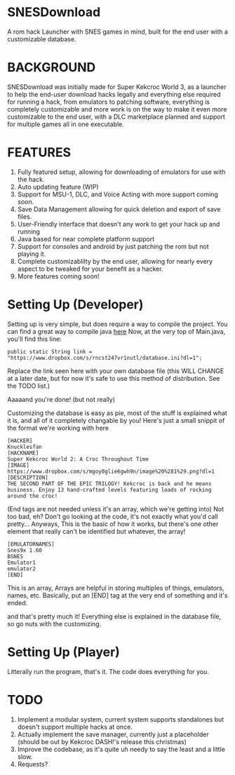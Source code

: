 # SNESDownload
A rom hack Launcher with SNES games in mind, built for the end user with a customizable database.

# BACKGROUND

SNESDownload was initially made for Super Kekcroc World 3, as a launcher to help the end-user download hacks legally and everything else required for running a hack, from emulators to patching software, everything is completely customizable and more work is on the way to make it even more customizable to the end user, with a DLC marketplace planned and support for multiple games all in one executable.

# FEATURES

1. Fully featured setup, allowing for downloading of emulators for use with the hack.
2. Auto updating feature (WIP)
3. Support for MSU-1, DLC, and Voice Acting with more support coming soon.
4. Save Data Management allowing for quick deletion and export of save files.
5. User-Friendly interface that doesn't any work to get your hack up and running
6. Java based for near complete platform support
7. Support for consoles and android by just patching the rom but not playing it.
8. Complete customizablilty by the end user, allowing for nearly every aspect to be tweaked for your benefit as a hacker.
9. More features coming soon!

# Setting Up (Developer)

Setting up is very simple, but does require a way to compile the project. You can find a great way to compile java [here](http://www.skylit.com/javamethods/faqs/createjar.html) Now, at the very top of Main.java, you'll find this line:
```
public static String link = "https://www.dropbox.com/s/rncst247vr1nutl/database.ini?dl=1";
```
Replace the link seen here with your own database file (this WILL CHANGE at a later date, but for now it's safe to use this method of distribution. See the TODO list.)

Aaaaand you're done! (but not really)

Customizing the database is easy as pie, most of the stuff is explained what it is, and all of it completely changable by you! Here's just a small snippit of the format we're working with here
```
[HACKER]
Knucklesfan
[HACKNAME]
Super Kekcroc World 2: A Croc Throughout Time
[IMAGE]
https://www.dropbox.com/s/mgoy0glie6gwh9n/image%20%281%29.png?dl=1
[DESCRIPTION]
THE SECOND PART OF THE EPIC TRILOGY! Kekcroc is back and he means business. Enjoy 13 hand-crafted levels featuring loads of rocking around the croc!
```
(End tags are not needed unless it's an array, which we're getting into)
Not too bad, eh? Don't go looking at the code, it's not exactly what you'd call pretty... Anyways, This is the basic of how it works, but there's one other element  that really can't be identified but whatever, the array!
```
[EMULATORNAMES]
Snes9x 1.60
BSNES
Emulator1
emulator2
[END]
```
This is an array, Arrays are helpful in storing multiples of things, emulators, names, etc. Basically, put an [END] tag at the very end of something and it's ended.

and that's pretty much it! Everything else is explained in the database file, so go nuts with the customizing.

# Setting Up (Player)
Litterally run the program, that's it. The code does everything for you.  

# TODO
1. Implement a modular system, current system supports standalones but doesn't support multiple hacks at once.
2. Actually implement the save manager, currently just a placeholder (should be out by Kekcroc DASH!'s release this christmas)
3. Improve the codebase, as it's quite uh needy to say the least and a little slow.
4. Requests?
